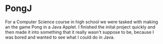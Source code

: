 # PongJ

For a Computer Science course in high school we were tasked with making an the game Pong in a Java Applet.
I finished the inital project quickly and then made it into something that it really wasn't suppose to be, because I was bored and wanted to see what I could do in Java.

